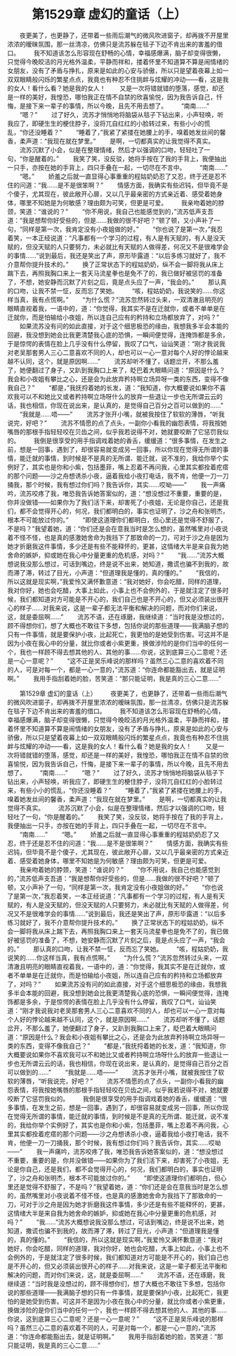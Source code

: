 # 　　第1529章 虚幻的童话（上）
　　夜更美了，也更静了，还带着一些雨后潮气的微风吹进窗子，却再拨不开屋里浓浓的暧昧氛围，那一丝清凉，仿佛只是流苏躲在毯子下边不肯出来的害羞的借口。
　　我不知道该怎么形容现在舒畅的心情，幸福感爆满，脑子却变得很懒，只觉得今晚皎洁的月光格外温柔，平静而祥和，搂着怀里不知道算不算是闹情绪的女朋友，没有了矛盾与挣扎，原来是如此的心安与骄傲，所以只是望着夜幕上如一双双眼睛般闪烁的繁星点点，我竟也有种忍不住挑衅与炫耀的冲动——看，这是我的女人！看什么看？她是我的女人！
　　又是一次将错就错的堕落，感觉，却还是一样的美好，我惶恐，哪怕我正在情不自禁的欣喜愉悦，因为我告诉自己，忏悔，是接下来一辈子的事情，所以今晚，且先不用去想了。
　　“南南……”
　　“嗯？”
　　过了好久，流苏才悄悄地将脑袋从毯子下钻出来，小声轻唤，听我应了，即硬生生的梗住脖子，没将兀自红红的小脸转过来，有些小小的慌乱，“你还没睡着？”
　　“睡着了，”我紧了紧搂在她腰上的手，嗅着她发丝间的馨香，柔声道：“我现在就在梦里。”
　　是啊，一切都真实的让我觉得不真实。
　　流苏沉默了小会，似是在整理情绪，然后才以强调的口吻，轻轻吐了一句，“你是醒着的。”
　　我笑了笑，没反驳，她将手按在了我的手背上，我便抽出一只手，亦按在她的手背上，四只手叠在一起，一切尽在不言中。
　　“南南……”
　　“嗯。”
　　娇羞之后就一直显得心事重重的程姑奶奶忍了又忍，终于还是忍不住的问道：“我……是不是很笨啊？”
　　情感方面，我确实有些迟钝，但毕竟不是个傻子，尤其现在，彼此敞开心扉，又以几乎最亲密的方式亲近着、感受着她身体，哪里不知她是为何敏感？理由颇为可笑，但更是可爱。
　　我亲吻着她的脖颈，笑道：“谁说的？”
　　“你不用说，我自己也能感觉到的，”流苏低声支吾道：“我是想帮你好受些的，但是……我做的很不好吧？”顿了顿，又小声补了一句，“同样是第一次，我肯定没有小夜姐做的好。”
　　“你也说了是第一次，”我忍着笑，一本正经说道：“凡事都有一个学习的过程，有人是有天赋的，有人是没天赋的，但没天赋的人只要努力，未必就比有天赋的人做得差，何况又不是很难学会的事情……”说到最后，我还是笑出了声，原形毕露道：“以后多练习就好了，我不介意帮你提升技术的。”
　　换了正常状态下的程姑奶奶，纵不会一脚将我从床上踹下去，再照我胸口来上一套天马流星拳也是免不了的，我已做好被惩罚的准备了，不想，她安静而沉默了片刻之后，竟是点头应了一声，“我会的。”
　　那认真的口吻，让我不禁一怔，反而忘了笑她。
　　“咳，程姑奶奶，我说笑的……你这样当真，我有点慌啊。”
　　“为什么慌？”流苏忽然转过头来，一双清澈且明亮的眼睛直视着我，一语中的，道：“你觉得，我其实不是在迁就你，或者不单单是在迁就你，而是怕输给小夜姐，所以连自己应有的矜持和立场都放弃了，对吗？”
　　如果流苏没有问的如此直接，对于这个细思极恐的缘由，我想我多半会本能的回避，我没想到她会比我更清楚我心底的恐惧，一瞬间便觉得，连掩饰都是多余，于是惊愕的表情在脸上几乎没有什么停留，我叹了口气，讪讪笑道：“刚才我说我对老吴那套男人三心二意喜欢不同的人，却也可以一心一意对每个人好的悖论越来越不认同，这个，就是原因啊……”
　　流苏却听不懂了，话题岔开，不那么羞了，她便翻过了身子，又趴到我胸口上来了，眨巴着大眼睛问道：“原因是什么？我会和小夜姐有攀比之心，还是会为此放弃矜持啊立场异呀一类的东西，变得不像我自己？”
　　“都是，”我抚捋着她的长发，道：“我知道，你大概要说如果你不喜欢我可以不和她比又或者矜持啊立场呀什么的放弃一些退让一步也无所谓云云的话，我也相信，你现在说出来，是认真的，是觉得自己百分之百可以做到的……”
　　“我就是……唔——”
　　流苏才张开小嘴，就被我按住了软软的薄唇，“听我说完，好吧？”
　　流苏不情愿的点了点头，一副你小看我的幽怨表情，将我按她嘴唇的那根手指轻轻咬在贝齿之间，似乎我若说得不对，她就要咬断了它惩罚我似的。
　　我倒是很享受的用手指调戏着她的香舌，缓缓道：“很多事情，在发生之前，想是一回事，遇到了，却很容易就变成另一回事，所以你现在觉得无所谓的事情，能迁就的事情，到时候是不是真的无所谓、能迁就，说不准的，我给你举个实例好了，其实也是你和小紫，包括墨菲，嘴上忍着不再问我，心里其实都拴着疙瘩的那个问题——沙之舟想诱杀小夜，逼着我给小夜打电话，我不肯，他便一刀一刀捅我，那个时候，我有想过你们吗？我告诉你，其实……哎呦——”
　　我一声痛吟，流苏咬疼了我，唯恐我告诉她答案似的，道：“想没想过不重要，重要的是，你并没做错——如果你为了我们活下来，却害死了小夜姐，无论是你自己，还是我们，都不会觉得开心的，何况，我们都明白的，事实也证明了，沙之舟和张明杰，根本不可能放过你的。”
　　“即使这道理你们都明白，但心里还是觉得不舒服了，不是吗？”我望着她，道：“你们还是会在意我当时是怎么想的，虽然嘴里对小夜说着不怪不怪，也是真的感激她舍命为我挡下了那致命的一刀，可对于沙之舟是因为她才折磨我这件事情，多少还是有些不能释怀的，更甚，这情绪大半是来自我为她舍命的嫉妒，抑或她在我心中分量更重的危机感，对吗？”
　　“我……”流苏大概想说我没那么想过，可话到嘴边，终是说不出来，她知道，撒谎也骗不到我的，故而滞了滞，转过了目光，小声道：“但道理我是懂的，真的懂的。”
　　“我信的，所以这就是现实啊，”我爱怜又满怀歉意道：“我对她好，你会吃醋，同样的道理，我对你好，她也会吃醋，大事上如此，小事上也不会例外的，于是就注定了很多时候，我们都知道对方可能是不开心的，我们自己也是不开心的，但又必须装出很开心的样子……对我来说，这是一辈子都无法平衡和解决的问题，而对你们来说，这，就是委屈啊……”
　　流苏不语，还在琢磨，我继续道：“当时我是没想过的，顾不得想你们，想了大概也不敢往下多想，包括你说的那些道理——我满脑子想的只有一件事情，就是要保护小夜，比起死亡，我更怕的是她受到伤害。可这并不是因为小夜在我心中的分量，就比你或者小紫更重，换做涉险的是你们当中的任何一个，我也一样顾不得去想其他的人、其他的事……你说，这到底算三心二意呢？还是一心一意呢？”
　　“这不正是吴乐峰说的那样吗？虽然三心二意的喜欢着不同的人，可是对每一个，都是一心一意的，”流苏道：“你连命都能豁出去，就是证明啊。”
　　我用手指刮着她的脸，苦笑道：“那只能证明，我是真的三心二意……”

　　第1529章 虚幻的童话（上）
　　夜更美了，也更静了，还带着一些雨后潮气的微风吹进窗子，却再拨不开屋里浓浓的暧昧氛围，那一丝清凉，仿佛只是流苏躲在毯子下边不肯出来的害羞的借口。
　　我不知道该怎么形容现在舒畅的心情，幸福感爆满，脑子却变得很懒，只觉得今晚皎洁的月光格外温柔，平静而祥和，搂着怀里不知道算不算是闹情绪的女朋友，没有了矛盾与挣扎，原来是如此的心安与骄傲，所以只是望着夜幕上如一双双眼睛般闪烁的繁星点点，我竟也有种忍不住挑衅与炫耀的冲动——看，这是我的女人！看什么看？她是我的女人！
　　又是一次将错就错的堕落，感觉，却还是一样的美好，我惶恐，哪怕我正在情不自禁的欣喜愉悦，因为我告诉自己，忏悔，是接下来一辈子的事情，所以今晚，且先不用去想了。
　　“南南……”
　　“嗯？”
　　过了好久，流苏才悄悄地将脑袋从毯子下钻出来，小声轻唤，听我应了，即硬生生的梗住脖子，没将兀自红红的小脸转过来，有些小小的慌乱，“你还没睡着？”
　　“睡着了，”我紧了紧搂在她腰上的手，嗅着她发丝间的馨香，柔声道：“我现在就在梦里。”
　　是啊，一切都真实的让我觉得不真实。
　　流苏沉默了小会，似是在整理情绪，然后才以强调的口吻，轻轻吐了一句，“你是醒着的。”
　　我笑了笑，没反驳，她将手按在了我的手背上，我便抽出一只手，亦按在她的手背上，四只手叠在一起，一切尽在不言中。
　　“南南……”
　　“嗯。”
　　娇羞之后就一直显得心事重重的程姑奶奶忍了又忍，终于还是忍不住的问道：“我……是不是很笨啊？”
　　情感方面，我确实有些迟钝，但毕竟不是个傻子，尤其现在，彼此敞开心扉，又以几乎最亲密的方式亲近着、感受着她身体，哪里不知她是为何敏感？理由颇为可笑，但更是可爱。
　　我亲吻着她的脖颈，笑道：“谁说的？”
　　“你不用说，我自己也能感觉到的，”流苏低声支吾道：“我是想帮你好受些的，但是……我做的很不好吧？”顿了顿，又小声补了一句，“同样是第一次，我肯定没有小夜姐做的好。”
　　“你也说了是第一次，”我忍着笑，一本正经说道：“凡事都有一个学习的过程，有人是有天赋的，有人是没天赋的，但没天赋的人只要努力，未必就比有天赋的人做得差，何况又不是很难学会的事情……”说到最后，我还是笑出了声，原形毕露道：“以后多练习就好了，我不介意帮你提升技术的。”
　　换了正常状态下的程姑奶奶，纵不会一脚将我从床上踹下去，再照我胸口来上一套天马流星拳也是免不了的，我已做好被惩罚的准备了，不想，她安静而沉默了片刻之后，竟是点头应了一声，“我会的。”
　　那认真的口吻，让我不禁一怔，反而忘了笑她。
　　“咳，程姑奶奶，我说笑的……你这样当真，我有点慌啊。”
　　“为什么慌？”流苏忽然转过头来，一双清澈且明亮的眼睛直视着我，一语中的，道：“你觉得，我其实不是在迁就你，或者不单单是在迁就你，而是怕输给小夜姐，所以连自己应有的矜持和立场都放弃了，对吗？”
　　如果流苏没有问的如此直接，对于这个细思极恐的缘由，我想我多半会本能的回避，我没想到她会比我更清楚我心底的恐惧，一瞬间便觉得，连掩饰都是多余，于是惊愕的表情在脸上几乎没有什么停留，我叹了口气，讪讪笑道：“刚才我说我对老吴那套男人三心二意喜欢不同的人，却也可以一心一意对每个人好的悖论越来越不认同，这个，就是原因啊……”
　　流苏却听不懂了，话题岔开，不那么羞了，她便翻过了身子，又趴到我胸口上来了，眨巴着大眼睛问道：“原因是什么？我会和小夜姐有攀比之心，还是会为此放弃矜持啊立场异呀一类的东西，变得不像我自己？”
　　“都是，”我抚捋着她的长发，道：“我知道，你大概要说如果你不喜欢我可以不和她比又或者矜持啊立场呀什么的放弃一些退让一步也无所谓云云的话，我也相信，你现在说出来，是认真的，是觉得自己百分之百可以做到的……”
　　“我就是……唔——”
　　流苏才张开小嘴，就被我按住了软软的薄唇，“听我说完，好吧？”
　　流苏不情愿的点了点头，一副你小看我的幽怨表情，将我按她嘴唇的那根手指轻轻咬在贝齿之间，似乎我若说得不对，她就要咬断了它惩罚我似的。
　　我倒是很享受的用手指调戏着她的香舌，缓缓道：“很多事情，在发生之前，想是一回事，遇到了，却很容易就变成另一回事，所以你现在觉得无所谓的事情，能迁就的事情，到时候是不是真的无所谓、能迁就，说不准的，我给你举个实例好了，其实也是你和小紫，包括墨菲，嘴上忍着不再问我，心里其实都拴着疙瘩的那个问题——沙之舟想诱杀小夜，逼着我给小夜打电话，我不肯，他便一刀一刀捅我，那个时候，我有想过你们吗？我告诉你，其实……哎呦——”
　　我一声痛吟，流苏咬疼了我，唯恐我告诉她答案似的，道：“想没想过不重要，重要的是，你并没做错——如果你为了我们活下来，却害死了小夜姐，无论是你自己，还是我们，都不会觉得开心的，何况，我们都明白的，事实也证明了，沙之舟和张明杰，根本不可能放过你的。”
　　“即使这道理你们都明白，但心里还是觉得不舒服了，不是吗？”我望着她，道：“你们还是会在意我当时是怎么想的，虽然嘴里对小夜说着不怪不怪，也是真的感激她舍命为我挡下了那致命的一刀，可对于沙之舟是因为她才折磨我这件事情，多少还是有些不能释怀的，更甚，这情绪大半是来自我为她舍命的嫉妒，抑或她在我心中分量更重的危机感，对吗？”
　　“我……”流苏大概想说我没那么想过，可话到嘴边，终是说不出来，她知道，撒谎也骗不到我的，故而滞了滞，转过了目光，小声道：“但道理我是懂的，真的懂的。”
　　“我信的，所以这就是现实啊，”我爱怜又满怀歉意道：“我对她好，你会吃醋，同样的道理，我对你好，她也会吃醋，大事上如此，小事上也不会例外的，于是就注定了很多时候，我们都知道对方可能是不开心的，我们自己也是不开心的，但又必须装出很开心的样子……对我来说，这是一辈子都无法平衡和解决的问题，而对你们来说，这，就是委屈啊……”
　　流苏不语，还在琢磨，我继续道：“当时我是没想过的，顾不得想你们，想了大概也不敢往下多想，包括你说的那些道理——我满脑子想的只有一件事情，就是要保护小夜，比起死亡，我更怕的是她受到伤害。可这并不是因为小夜在我心中的分量，就比你或者小紫更重，换做涉险的是你们当中的任何一个，我也一样顾不得去想其他的人、其他的事……你说，这到底算三心二意呢？还是一心一意呢？”
　　“这不正是吴乐峰说的那样吗？虽然三心二意的喜欢着不同的人，可是对每一个，都是一心一意的，”流苏道：“你连命都能豁出去，就是证明啊。”
　　我用手指刮着她的脸，苦笑道：“那只能证明，我是真的三心二意……”
